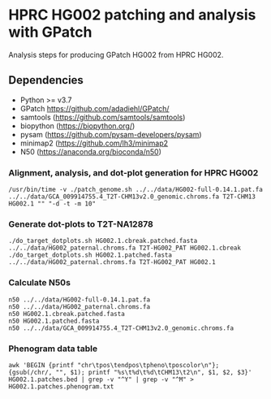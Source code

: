 # HPRC HG002 patching and analysis with GPatch
Analysis steps for producing GPatch HG002 from HPRC HG002.

## Dependencies
* Python >= v3.7
* GPatch https://github.com/adadiehl/GPatch/
* samtools (https://github.com/samtools/samtools)
* biopython (https://biopython.org/)
* pysam (https://github.com/pysam-developers/pysam)
* minimap2 (https://github.com/lh3/minimap2
* N50 (https://anaconda.org/bioconda/n50)


### Alignment, analysis, and dot-plot generation for HPRC HG002
```
/usr/bin/time -v ./patch_genome.sh ../../data/HG002-full-0.14.1.pat.fa ../../data/GCA_009914755.4_T2T-CHM13v2.0_genomic.chroms.fa T2T-CHM13 HG002.1 "" "-d -t -m 10"
```

### Generate dot-plots to T2T-NA12878
```
./do_target_dotplots.sh HG002.1.cbreak.patched.fasta ../../data/HG002_paternal.chroms.fa T2T-HG002_PAT HG002.1.cbreak
./do_target_dotplots.sh HG002.1.patched.fasta ../../data/HG002_paternal.chroms.fa T2T-HG002_PAT HG002.1
```

### Calculate N50s
```
n50 ../../data/HG002-full-0.14.1.pat.fa 
n50 ../../data/HG002_paternal.chroms.fa 
n50 HG002.1.cbreak.patched.fasta 
n50 HG002.1.patched.fasta
n50 ../../data/GCA_009914755.4_T2T-CHM13v2.0_genomic.chroms.fa
```

### Phenogram data table
```
awk 'BEGIN {printf "chr\tpos\tendpos\tpheno\tposcolor\n"}; {gsub(/chr/, "", $1); printf "%s\t%d\t%d\tCHM13\t2\n", $1, $2, $3}' HG002.1.patches.bed | grep -v "^Y" | grep -v "^M" > HG002.1.patches.phenogram.txt
```
